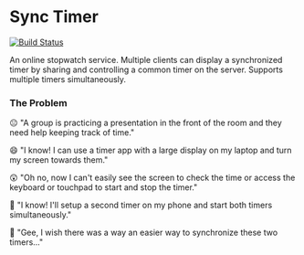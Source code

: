 # Sync Timer

[![Build Status](https://travis-ci.com/mstop4/sync-timer.svg?branch=master)](https://travis-ci.com/mstop4/sync-timer)

An online stopwatch service. Multiple clients can display a synchronized timer by sharing and controlling a common timer on the server. Supports multiple timers simultaneously.

### The Problem

😐 "A group is practicing a presentation in the front of the room and they need help keeping track of time."

😄 "I know! I can use a timer app with a large display on my laptop and turn my screen towards them."

😲 "Oh no, now I can't easily see the screen to check the time or access the keyboard or touchpad to start and stop the timer."

🙂 "I know! I'll setup a second timer on my phone and start both timers simultaneously."

🤔 "Gee, I wish there was a way an easier way to synchronize these two timers..."